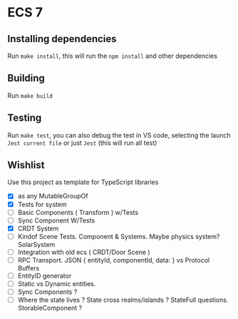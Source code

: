 # ECS 7

## Installing dependencies
Run `make install`, this will run the `npm install` and other dependencies

## Building
Run `make build`

## Testing
Run `make test`, you can also debug the test in VS code, selecting the launch `Jest current file` or just `Jest` (this will run all test)

## Wishlist
Use this project as template for TypeScript libraries
- [x] as any MutableGroupOf
- [x] Tests for system
- [ ] Basic Components ( Transform ) w/Tests
- [ ] Sync Component W/Tests
- [x] CRDT System
- [ ] Kindof Scene Tests. Component & Systems. Maybe physics system? SolarSystem
- [ ] Integration with old ecs ( CRDT/Door Scene )
- [ ] RPC Transport. JSON { entityId, componentId, data: } vs Protocol Buffers
- [ ] EntityID generator
- [ ] Static vs Dynamic entities.
- [ ] Sync Components ?
- [ ] Where the state lives ? State cross realms/islands ? StateFull questions. StorableComponent ?

